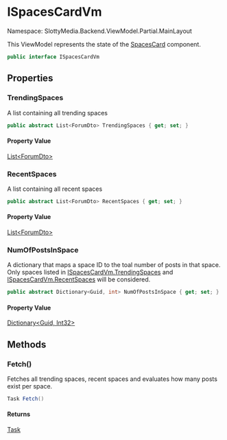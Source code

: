 # ISpacesCardVm

Namespace: SlottyMedia.Backend.ViewModel.Partial.MainLayout

This ViewModel represents the state of the [SpacesCard](./slottymedia.components.partial.mainlayout.spacescard.md) component.

```csharp
public interface ISpacesCardVm
```

## Properties

### **TrendingSpaces**

A list containing all trending spaces

```csharp
public abstract List<ForumDto> TrendingSpaces { get; set; }
```

#### Property Value

[List&lt;ForumDto&gt;](https://docs.microsoft.com/en-us/dotnet/api/system.collections.generic.list-1)<br>

### **RecentSpaces**

A list containing all recent spaces

```csharp
public abstract List<ForumDto> RecentSpaces { get; set; }
```

#### Property Value

[List&lt;ForumDto&gt;](https://docs.microsoft.com/en-us/dotnet/api/system.collections.generic.list-1)<br>

### **NumOfPostsInSpace**

A dictionary that maps a space ID to the toal number of posts in that
 space. Only spaces listed in [ISpacesCardVm.TrendingSpaces](./slottymedia.backend.viewmodel.partial.mainlayout.ispacescardvm.md#trendingspaces) and [ISpacesCardVm.RecentSpaces](./slottymedia.backend.viewmodel.partial.mainlayout.ispacescardvm.md#recentspaces)
 will be considered.

```csharp
public abstract Dictionary<Guid, int> NumOfPostsInSpace { get; set; }
```

#### Property Value

[Dictionary&lt;Guid, Int32&gt;](https://docs.microsoft.com/en-us/dotnet/api/system.collections.generic.dictionary-2)<br>

## Methods

### **Fetch()**

Fetches all trending spaces, recent spaces and evaluates how many posts exist per space.

```csharp
Task Fetch()
```

#### Returns

[Task](https://docs.microsoft.com/en-us/dotnet/api/system.threading.tasks.task)<br>
